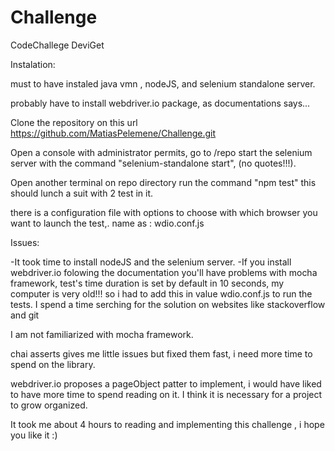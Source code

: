 # Challenge
CodeChallege DeviGet

Instalation:

must to have instaled java vmn , nodeJS, and selenium standalone server.

probably have to install webdriver.io package, as documentations says...

Clone the repository on this url https://github.com/MatiasPelemene/Challenge.git

Open a console with administrator permits, go to /repo start the selenium server with the command "selenium-standalone start", (no quotes!!!).

Open another terminal on repo directory run the command "npm test" this should lunch a suit with 2 test in it.


there is a configuration file with options to choose with which browser you want to launch the test,. name as : wdio.conf.js


Issues:

-It took time to install nodeJS and the selenium server.
-If you install webdriver.io folowing the documentation you'll have problems with mocha framework, test's time duration is set by default in 10 seconds, my computer is very old!!! so i had to add this in value wdio.conf.js to run the tests. I spend a time serching for the solution on websites like stackoverflow and git   

I am not familiarized with mocha framework.


chai asserts gives me little issues but fixed them fast, i need more time to spend on the library.

webdriver.io proposes a pageObject patter to implement, i would have liked to have more time to spend reading on it. I think it is necessary for a project to grow organized.


It took me about 4 hours to reading and implementing this challenge , i hope you like it :)